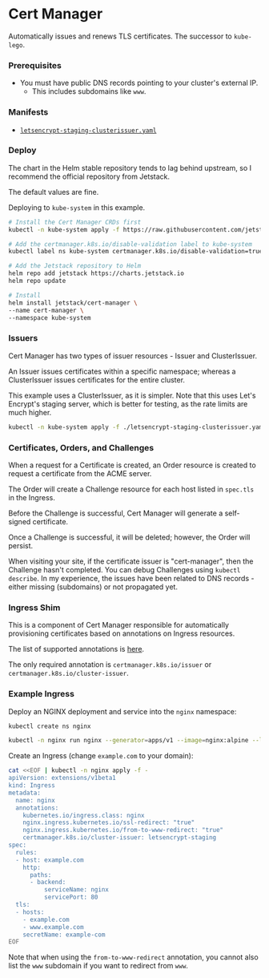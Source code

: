 # Cert Manager

Automatically issues and renews TLS certificates. The successor to `kube-lego`.

### Prerequisites

  - You must have public DNS records pointing to your cluster's external IP.
    * This includes subdomains like `www`.

### Manifests

  - [`letsencrypt-staging-clusterissuer.yaml`](./letsencrypt-staging-clusterissuer.yaml)

### Deploy

The chart in the Helm stable repository tends to lag behind upstream, so I recommend the official
repository from Jetstack.

The default values are fine.

Deploying to `kube-system` in this example.

```bash
# Install the Cert Manager CRDs first
kubectl -n kube-system apply -f https://raw.githubusercontent.com/jetstack/cert-manager/release-0.7/deploy/manifests/00-crds.yaml

# Add the certmanager.k8s.io/disable-validation label to kube-system
kubectl label ns kube-system certmanager.k8s.io/disable-validation=true

# Add the Jetstack repository to Helm
helm repo add jetstack https://charts.jetstack.io
helm repo update

# Install
helm install jetstack/cert-manager \
--name cert-manager \
--namespace kube-system
```

### Issuers

Cert Manager has two types of issuer resources - Issuer and ClusterIssuer.

An Issuer issues certificates within a specific namespace; whereas a ClusterIssuer issues
certificates for the entire cluster.

This example uses a ClusterIssuer, as it is simpler. Note that this uses Let's Encrypt's staging
server, which is better for testing, as the rate limits are much higher.

```bash
kubectl -n kube-system apply -f ./letsencrypt-staging-clusterissuer.yaml
```

### Certificates, Orders, and Challenges

When a request for a Certificate is created, an Order resource is created to request a certificate
from the ACME server.

The Order will create a Challenge resource for each host listed in `spec.tls` in the Ingress.

Before the Challenge is successful, Cert Manager will generate a self-signed certificate.

Once a Challenge is successful, it will be deleted; however, the Order will persist.

When visiting your site, if the certificate issuer is "cert-manager", then the Challenge hasn't
completed. You can debug Challenges using `kubectl describe`. In my experience, the issues have been
related to DNS records - either missing (subdomains) or not propagated yet.

### Ingress Shim

This is a component of Cert Manager responsible for automatically provisioning certificates based on
annotations on Ingress resources.

The list of supported annotations is [here](https://github.com/jetstack/cert-manager/blob/master/docs/tasks/issuing-certificates/ingress-shim.rst#supported-annotations).

The only required annotation is `certmanager.k8s.io/issuer` or `certmanager.k8s.io/cluster-issuer`.

### Example Ingress

Deploy an NGINX deployment and service into the `nginx` namespace:

```bash
kubectl create ns nginx

kubectl -n nginx run nginx --generator=apps/v1 --image=nginx:alpine --labels=app=nginx --replicas=1 --restart=Always --port=80 --expose=true
```

Create an Ingress (change `example.com` to your domain):

```bash
cat <<EOF | kubectl -n nginx apply -f -
apiVersion: extensions/v1beta1
kind: Ingress
metadata:
  name: nginx
  annotations:
    kubernetes.io/ingress.class: nginx
    nginx.ingress.kubernetes.io/ssl-redirect: "true"
    nginx.ingress.kubernetes.io/from-to-www-redirect: "true"
    certmanager.k8s.io/cluster-issuer: letsencrypt-staging
spec:
  rules:
  - host: example.com
    http:
      paths:
      - backend:
          serviceName: nginx
          servicePort: 80
  tls:
  - hosts:
    - example.com
    - www.example.com
    secretName: example-com
EOF
```

Note that when using the `from-to-www-redirect` annotation, you cannot also list the `www` subdomain
if you want to redirect from `www`.
